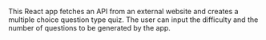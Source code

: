 This React app fetches an API from an external website and creates a multiple choice question type quiz. The user can input the difficulty and the number of questions to be generated by the app.
